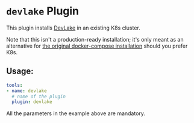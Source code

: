 # `devlake` Plugin

This plugin installs [DevLake](https://github.com/merico-dev/lake) in an existing K8s cluster.

Note that this isn't a production-ready installation; it's only meant as an alternative for [the original docker-compose installation](https://github.com/merico-dev/lake/blob/main/docker-compose.yml) should you prefer K8s.

## Usage:

```yaml
tools:
- name: devlake
  # name of the plugin
  plugin: devlake
```

All the parameters in the example above are mandatory.
